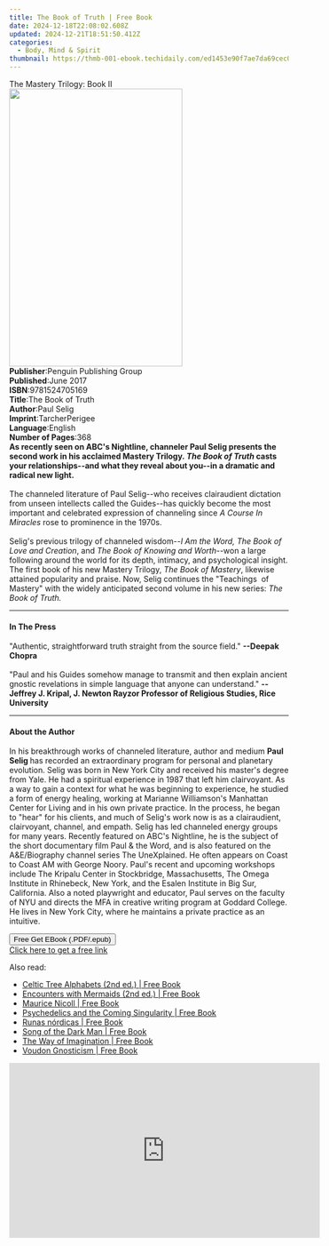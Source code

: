 ```yaml
---
title: The Book of Truth | Free Book
date: 2024-12-18T22:08:02.608Z
updated: 2024-12-21T18:51:50.412Z
categories:
  - Body, Mind & Spirit
thumbnail: https://thmb-001-ebook.techidaily.com/ed1453e90f7ae7da69cec04960cb2647f12941275edcdea876aa67fb6ec18fa1.jpg
---
```

<main id="book-container">
  <div class="flex flex-col">
    <div class="book-brief flex-1 py-6 px-4 sm:p-6 md:py-10 md:px-8">
      <!-- brief-->
      <div class="book-brief-main">The Mastery Trilogy: Book II</div>
    </div>
    <div
      class="book-meta-info flex-1 grid gap-4 col-start-1 col-end-3 row-start-1 sm:mb-6 sm:grid-cols-4 lg:gap-6 lg:col-start-2 lg:row-end-6 lg:row-span-6 lg:mb-0"
    >
      <div
        class="book-meta-info-left place-content-center mt-4 p-4 text-sm leading-6 col-start-2 col-span-2 dark:text-slate-400"
      >
        <img
          class="w-full h-500 object-cover rounded-lg sm:h-255 sm:col-span-2 lg:col-span-full"
          src="https://img-001-ebook.techidaily.com/977d0a893a9b35dcf390c0062a3ab418daae8662dae527f371a4c3072b5b7206.jpg"
          alt=""
          width="312"
          height="500"
        />
      </div>
      <div
        class="book-meta-info-right mt-2 col-start-1 row-start-2 col-span-3 self-center"
      >
        <!-- meta data  -->
        <div class="flex flex-col px-4 md:px-8">
          <div class="flex-1">
            <strong>Publisher</strong>:<span class="px-2"
              >Penguin Publishing Group</span
            >
          </div>
          <div class="flex-1">
            <strong>Published</strong>:<span class="px-2">June 2017</span>
          </div>
          <div class="flex-1">
            <strong>ISBN</strong>:<span class="px-2">9781524705169</span>
          </div>
          <div class="flex-1">
            <strong>Title</strong>:<span class="px-2">The Book of Truth</span>
          </div>
          <div class="flex-1">
            <strong>Author</strong>:<span class="px-2">Paul Selig</span>
          </div>
          <div class="flex-1">
            <strong>Imprint</strong>:<span class="px-2">TarcherPerigee</span>
          </div>
          <div class="flex-1">
            <strong>Language</strong>:<span class="px-2">English</span>
          </div>
          <div class="flex-1">
            <strong>Number of Pages</strong>:<span class="px-2">368</span>
          </div>
        </div>
      </div>
    </div>
    <div class="book-description flex-1 py-6 px-4 sm:p-6 md:py-10 md:px-8">
      <div class="book-description-main">
        <div accordion-content="" id="description">
          <b
            >As recently seen on ABC's Nightline, channeler Paul Selig presents
            the second work in his acclaimed Mastery Trilogy.&nbsp;<i
              >The Book of Truth</i
            >
            casts your relationships--and what they reveal about you--in a
            dramatic and radical new light.<br /><br /></b
          >The channeled literature of Paul Selig--who receives clairaudient
          dictation from unseen intellects called the Guides--has quickly become
          the most important and celebrated expression of channeling since
          <i>A Course In Miracles</i> rose to prominence in the 1970s.<br /><br />Selig's
          previous trilogy of channeled wisdom--<i
            >I Am the Word, The Book of Love and Creation</i
          >, and <i>The Book of Knowing and Worth</i>--won a large following
          around the world for its depth, intimacy, and psychological insight.
          The first book of his new Mastery Trilogy, <i>The Book of Mastery</i>,
          likewise attained popularity and praise. Now, Selig continues the
          "Teachings&nbsp; of Mastery" with the widely anticipated second volume
          in his new series: <i>The Book of Truth.</i><b><br /></b>
        </div>
        <div class="accordion-fader"></div>
      </div>
    </div>
    <div class="book-excerpts flex-1 py-6 px-4 sm:p-6 md:py-10 md:px-8">
      <!-- excerpts-->
      <div class="book-excerpts-main">
        <hr />
        <h4 class="placeholder placeholder-heading">
          <span>In The Press</span>
        </h4>
        <p>
          "Authentic, straightforward truth straight from the source field."
          <b>--Deepak Chopra </b><br /><br />"Paul and his Guides somehow manage
          to transmit and then explain ancient gnostic revelations in simple
          language that anyone can understand."
          <b
            >--Jeffrey J. Kripal, J. Newton Rayzor Professor of Religious
            Studies, Rice University</b
          >
        </p>
      </div>
    </div>
    <div class="book-about-author flex-1 py-6 px-4 sm:p-6 md:py-10 md:px-8">
      <!-- about author-->
      <div class="book-main-author-main">
        <hr />
        <h4 class="placeholder placeholder-heading">
          <span>About the Author</span>
        </h4>
        <p>
          In his breakthrough works of channeled literature, author and medium
          <b>Paul Selig </b>has recorded an extraordinary program for personal
          and planetary evolution. Selig was born in New York City and received
          his master's degree from Yale. He had a spiritual experience in 1987
          that left him clairvoyant. As a way to gain a context for what he was
          beginning to experience, he studied a form of energy healing, working
          at Marianne Williamson's Manhattan Center for Living and in his own
          private practice. In the process, he began to "hear" for his clients,
          and much of Selig's work now is as a clairaudient, clairvoyant,
          channel, and empath. Selig has led channeled energy groups for many
          years. Recently featured on ABC's Nightline, he is the subject of the
          short documentary film Paul &amp; the Word, and is also featured on
          the A&amp;E/Biography channel series The UneXplained. He often appears
          on Coast to Coast AM with George Noory. Paul's recent and upcoming
          workshops include The Kripalu Center in Stockbridge, Massachusetts,
          The Omega Institute in Rhinebeck, New York, and the Esalen Institute
          in Big Sur, California. Also a noted playwright and educator, Paul
          serves on the faculty of NYU and directs the MFA in creative writing
          program at Goddard College. He lives in New York City, where he
          maintains a private practice as an intuitive.
        </p>
      </div>
    </div>
    <div class="book-free-get flex-1 py-6 px-4 sm:p-6 md:py-10 md:px-8">
      <button
        id="btn-free-get"
        class="bg-blue-500 hover:bg-blue-700 text-white font-bold py-2 px-4 rounded"
      >
        Free Get EBook (.PDF/.epub)
      </button>
      <div id="countdown-display" class="px-2 text-lg mt-2"></div>
      <a
        id="free-link"
        class="hidden bg-blue-500 hover:bg-blue-700 text-white font-bold py-2 px-4 rounded"
        href="https://www.ebooks.com/en-us/book/95698988/the-book-of-truth/paul-selig/"
        target="_blank"
        >Click here to get a free link</a
      >
    </div>
    <script>
      let countdownTime = 0;
      let countdownInterval = null;
      document
        .getElementById('btn-free-get')
        .addEventListener('click', startCountdown);
      function startCountdown() {
        countdownTime = new Date().getTime() + 60000 * 3;
        countdownInterval = setInterval(updateCountdown, 1000);
        document.getElementById('btn-free-get').disabled = true;
        document
          .getElementById('btn-free-get')
          .classList.add('bg-gray-500', 'cursor-not-allowed');
      }
      function updateCountdown() {
        let currentTime = new Date().getTime();
        let timeLeft = countdownTime - currentTime;
        let secondsLeft = Math.floor(timeLeft / 1000);
        document.getElementById('countdown-display').innerHTML =
          `Remaining time: ${secondsLeft} seconds.`;
        if (secondsLeft <= 0) {
          clearInterval(countdownInterval);
          document.getElementById('btn-free-get').classList.add('hidden');
          document.getElementById('free-link').classList.remove('hidden');
          document.getElementById('countdown-display').innerHTML = '';
        }
      }
    </script>
  </div>
</main>

<ins class="adsbygoogle"
      style="display:block"
      data-ad-client="ca-pub-7571918770474297"
      data-ad-slot="8358498916"
      data-ad-format="auto"
      data-full-width-responsive="true"></ins>
    

<span class="atpl-alsoreadstyle">Also read:</span>
<div><ul>
<li><a href="https://novels-ebooks.techidaily.com/211141803-9781644117491-celtic-tree-alphabets-2nd-ed/"><u>Celtic Tree Alphabets (2nd ed.) | Free Book</u></a></li>
<li><a href="https://novels-ebooks.techidaily.com/211141802-9781644117439-encounters-with-mermaids-2nd-ed/"><u>Encounters with Mermaids (2nd ed.) | Free Book</u></a></li>
<li><a href="https://novels-ebooks.techidaily.com/211141820-9781644119921-maurice-nicoll/"><u>Maurice Nicoll | Free Book</u></a></li>
<li><a href="https://novels-ebooks.techidaily.com/211141805-9781644117996-psychedelics-and-the-coming-singularity/"><u>Psychedelics and the Coming Singularity | Free Book</u></a></li>
<li><a href="https://novels-ebooks.techidaily.com/211141896-9798888500118-runas-nordicas/"><u>Runas nórdicas | Free Book</u></a></li>
<li><a href="https://novels-ebooks.techidaily.com/211141815-9781644119105-song-of-the-dark-man/"><u>Song of the Dark Man | Free Book</u></a></li>
<li><a href="https://novels-ebooks.techidaily.com/211141806-9781644118023-the-way-of-imagination/"><u>The Way of Imagination | Free Book</u></a></li>
<li><a href="https://novels-ebooks.techidaily.com/211141816-9781644119280-voudon-gnosticism/"><u>Voudon Gnosticism | Free Book</u></a></li>
</ul></div>

<!-- affiliate ads begin -->
<iframe width="560" height="315" src="https://www.youtube.com/embed/SyMZxS9479s?si=0T6zZpyN2LBftFTM" title="YouTube video player" frameborder="0" allow="accelerometer; autoplay; clipboard-write; encrypted-media; gyroscope; picture-in-picture; web-share" referrerpolicy="strict-origin-when-cross-origin" allowfullscreen></iframe>
<!-- affiliate ads end -->

